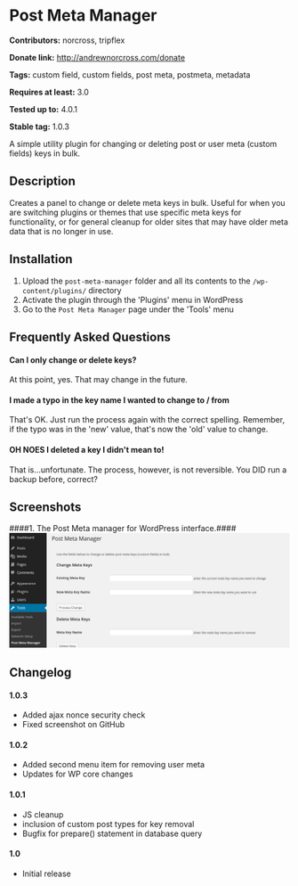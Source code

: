 # Post Meta Manager #
**Contributors:** norcross, tripflex

**Donate link:** http://andrewnorcross.com/donate

**Tags:** custom field, custom fields, post meta, postmeta, metadata

**Requires at least:** 3.0

**Tested up to:** 4.0.1

**Stable tag:** 1.0.3


A simple utility plugin for changing or deleting post or user meta (custom fields) keys in bulk.

## Description ##

Creates a panel to change or delete meta keys in bulk. Useful for when you are switching plugins or themes that use specific meta keys for functionality, or for general cleanup for older sites that may have older meta data that is no longer in use.


## Installation ##
1. Upload the `post-meta-manager` folder and all its contents to the `/wp-content/plugins/` directory
1. Activate the plugin through the 'Plugins' menu in WordPress
1. Go to the `Post Meta Manager` page under the 'Tools' menu

## Frequently Asked Questions ##

#### Can I only change or delete keys? ####

At this point, yes. That may change in the future.

#### I made a typo in the key name I wanted to change to / from ####

That's OK. Just run the process again with the correct spelling. Remember, if the typo was in the 'new' value, that's now the 'old' value to change.

#### OH NOES I deleted a key I didn't mean to! ####

That is...unfortunate. The process, however, is not reversible. You DID run a backup before, correct?

## Screenshots ##

####1. The Post Meta manager for WordPress interface.####
![The Post Meta manager for WordPress interface.](screenshot-1.png)


## Changelog ##

#### 1.0.3 ####
* Added ajax nonce security check
* Fixed screenshot on GitHub

#### 1.0.2 ####
* Added second menu item for removing user meta
* Updates for WP core changes

#### 1.0.1 ####
* JS cleanup
* inclusion of custom post types for key removal
* Bugfix for prepare() statement in database query

#### 1.0 ####
* Initial release
